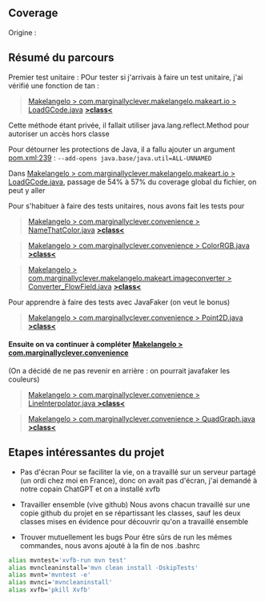 ## Coverage
Origine : 

## Résumé du parcours
Premier test unitaire :
POur tester si j'arrivais à faire un test unitaire, j'ai vérifié une fonction de tan :
> [Makelangelo > com.marginallyclever.makelangelo.makeart.io > LoadGCode.java](https://3913.udem.col1n.fr/com.marginallyclever.makelangelo.makeart.io/LoadGCode.java.html#L39) **[>class<](src/test/java/com/marginallyclever/makelangelo/makeart/io/LoadGCodeTest.java)**

Cette méthode étant privée, il fallait utiliser java.lang.reflect.Method pour autoriser un accès hors classe

Pour détourner les protections de Java, il a fallu ajouter un argument [pom.xml:239](pom.xml#L239) : `--add-opens java.base/java.util=ALL-UNNAMED`

Dans [Makelangelo > com.marginallyclever.makelangelo.makeart.io > LoadGCode.java](https://3913.udem.col1n.fr/com.marginallyclever.makelangelo.makeart.io/LoadGCode.java.html#L39), passage de 54% à 57% du coverage global du fichier, on peut y aller

Pour s'habituer à faire des tests unitaires, nous avons fait les tests pour

> [Makelangelo > com.marginallyclever.convenience > NameThatColor.java](https://3913.udem.col1n.fr/com.marginallyclever.convenience/NameThatColor.java.html) **[>class<](src/test/java/com/marginallyclever/convenience/TestLineInterpolator.java)**

> [Makelangelo > com.marginallyclever.convenience > ColorRGB.java](https://3913.udem.col1n.fr/com.marginallyclever.convenience/ColorRGB.java.html) **[>class<](src/test/java/com/marginallyclever/convenience/TestColorRGB.java)**

> [Makelangelo > com.marginallyclever.makelangelo.makeart.imageconverter > Converter_FlowField.java](https://3913.udem.col1n.fr/com.marginallyclever.makelangelo.makeart.imageconverter/Converter_FlowField.html) **[>class<](src/test/java/com/marginallyclever/makelangelo/makeart/imageconverter/Converter_FlowFieldTest.java)**

Pour apprendre à faire des tests avec JavaFaker (on veut le bonus)
> [Makelangelo > com.marginallyclever.convenience > Point2D.java](https://3913.udem.col1n.fr/com.marginallyclever.convenience/Point2D.java.html) **[>class<](src/test/java/com/marginallyclever/convenience/TestPoint2D.java)**

#### Ensuite on va continuer à compléter [Makelangelo > com.marginallyclever.convenience](https://3913.udem.col1n.fr/com.marginallyclever.convenience/index.source.html)
(On a décidé de ne pas revenir en arrière : on pourrait javafaker les couleurs)

> [Makelangelo > com.marginallyclever.convenience > LineInterpolator.java
](https://3913.udem.col1n.fr/com.marginallyclever.convenience/LineInterpolator.java.html) **[>class<](src/test/java/com/marginallyclever/convenience/TestLineInterpolator.java)**

> [Makelangelo > com.marginallyclever.convenience > QuadGraph.java](https://3913.udem.col1n.fr/com.marginallyclever.convenience/QuadGraph.java.html) **[>class<](src/test/java/com/marginallyclever/convenience/TestQuadGraph.java)**

## Etapes intéressantes du projet 
- Pas d'écran
Pour se faciliter la vie, on a travaillé sur un serveur partagé (un ordi chez moi en France), donc on avait pas d'écran, j'ai demandé à notre copain ChatGPT et on a installé xvfb

- Travailler ensemble (vive github)
Nous avons chacun travaillé sur une copie github du projet en se répartissant les classes, sauf les deux classes mises en évidence pour découvrir qu'on a travaillé ensemble

- Trouver mutuellement les bugs
Pour être sûrs de run les mêmes commandes, nous avons ajouté à la fin de nos .bashrc

```bash
alias mvntest='xvfb-run mvn test'
alias mvncleaninstall='mvn clean install -DskipTests'
alias mvnt='mvntest -e'
alias mvnci='mvncleaninstall'
alias xvfb='pkill Xvfb'
```
